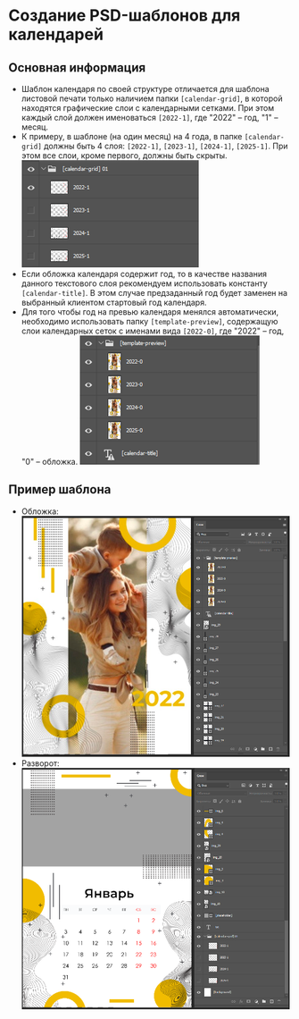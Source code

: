 # Создание PSD-шаблонов для календарей

## Основная информация
* Шаблон календаря по своей структуре отличается для шаблона листовой печати только наличием папки `[calendar-grid]`, в которой находятся графические слои с календарными сетками. При этом каждый слой должен именоваться `[2022-1]`, где "2022" – год, "1" – месяц.
* К примеру, в шаблоне (на один месяц) на 4 года, в папке `[calendar-grid]` должны быть 4 слоя: `[2022-1]`, `[2023-1]`, `[2024-1]`, `[2025-1]`. При этом все слои, кроме первого, должны быть скрыты.
![](../_media/design/design04.png ':size=30%')
* Если обложка календаря содержит год, то в качестве названия данного текстового слоя рекомендуем использовать константу `[calendar-title]`. В этом случае предзаданный год будет заменен на выбранный клиентом стартовый год календаря.
* Для того чтобы год на превью календаря менялся автоматически, необходимо использовать папку `[template-preview]`, содержащую слои календарных сеток с именами вида `[2022-0]`, где "2022" – год, "0" – обложка.
![](../_media/design/design05.png ':size=30%')

## Пример шаблона
* Обложка:
![](../_media/design/design06.png ':size=70%')
* Разворот:
![](../_media/design/design07.png ':size=70%')